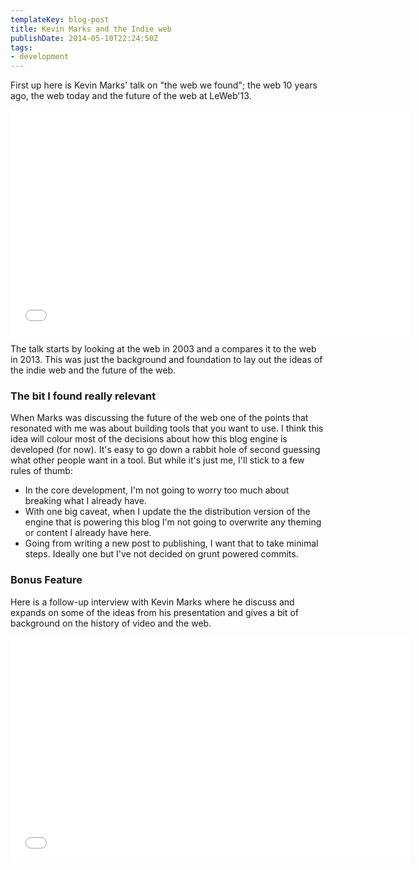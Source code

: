 ```yaml
---
templateKey: blog-post
title: Kevin Marks and the Indie web
publishDate: 2014-05-10T22:24:50Z
tags:
- development
---
```

First up here is Kevin Marks' talk on "the web we found"; the web 10 years ago, the web today and the future of the web at LeWeb'13.

<iframe title="Youtube" width="640" height="360" src="//www.youtube.com/embed/Ve48PjgDAn0" frameborder="0" allowfullscreen></iframe>

The talk starts by looking at the web in 2003 and a compares it to the web in 2013. This was just the background and foundation to lay out the ideas of the indie web and the future of the web.

### The bit I found really relevant

When Marks was discussing the future of the web one of the points that resonated with me was about building tools that you want to use. I think this idea will colour most of the decisions about how this blog engine is developed (for now). It's easy to go down a rabbit hole of second guessing what other people want in a tool. But while it's just me, I'll stick to a few rules of thumb:

 - In the core development, I'm not going to worry too much about breaking what I already have.
 - With one big caveat, when I update the the distribution version of the engine that is powering this blog I'm not going to overwrite any theming or content I already have here.
 - Going from writing a new post to publishing, I want that to take minimal steps. Ideally one but I've not decided on grunt powered commits.

### Bonus Feature

Here is a follow-up interview with Kevin Marks where he discuss and expands on some of the ideas from his presentation and gives a bit of background on the history of video and the web.

<iframe title="Youtube" width="640" height="360" src="//www.youtube.com/embed/T1kfKV4Yjhs" frameborder="0" allowfullscreen></iframe>
